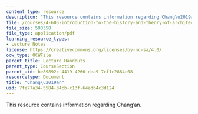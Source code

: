 ```yaml
---
content_type: resource
description: "This resource contains information regarding Chang\u2019an."
file: /courses/4-605-introduction-to-the-history-and-theory-of-architecture-spring-2012/7fe77a34558434cbc13f64adb4c3d124_MIT4_605S12_lec12.pdf
file_size: 598358
file_type: application/pdf
learning_resource_types:
- Lecture Notes
license: https://creativecommons.org/licenses/by-nc-sa/4.0/
ocw_type: OCWFile
parent_title: Lecture Handouts
parent_type: CourseSection
parent_uid: be89892c-4419-4266-dea9-7cf1c2884c08
resourcetype: Document
title: "Chang\u2019an"
uid: 7fe77a34-5584-34cb-c13f-64adb4c3d124
---
```

This resource contains information regarding Chang’an.
